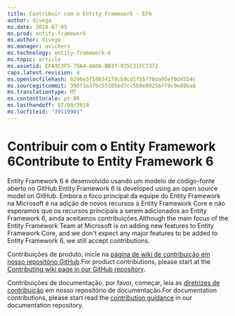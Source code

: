 ```yaml
---
title: Contribuir com o Entity Framework - EF6
author: divega
ms.date: 2018-07-05
ms.prod: entity-framework
ms.author: divega
ms.manager: avickers
ms.technology: entity-framework-6
ms.topic: article
ms.assetid: EFA3C3F5-79A4-4A0A-BB37-035C31FC7372
caps.latest.revision: 4
ms.openlocfilehash: 0296e5f58654178cb9cd1fb5ff0da95ef0d4554c
ms.sourcegitcommit: 390f3a37bc55105ed7cc5b0e0925b7f9c9e80ba6
ms.translationtype: MT
ms.contentlocale: pt-BR
ms.lasthandoff: 07/09/2018
ms.locfileid: "39119901"
---
```

# <a name="contribute-to-entity-framework-6"></a><span data-ttu-id="ca402-102">Contribuir com o Entity Framework 6</span><span class="sxs-lookup"><span data-stu-id="ca402-102">Contribute to Entity Framework 6</span></span>
<span data-ttu-id="ca402-103">Entity Framework 6 é desenvolvido usando um modelo de código-fonte aberto no GitHub.</span><span class="sxs-lookup"><span data-stu-id="ca402-103">Entity Framework 6 is developed using an open source model on GitHub.</span></span> <span data-ttu-id="ca402-104">Embora o foco principal da equipe do Entity Framework na Microsoft é na adição de novos recursos à Entity Framework Core e não esperamos que os recursos principais a serem adicionados ao Entity Framework 6, ainda aceitamos contribuições.</span><span class="sxs-lookup"><span data-stu-id="ca402-104">Although the main focus of the Entity Framework Team at Microsoft is on adding new features to Entity Framework Core, and we don't expect any major features to be added to Entity Framework 6, we still accept contributions.</span></span>

<span data-ttu-id="ca402-105">Contribuições de produto, inicie na [página de wiki de contribuição em nosso repositório GitHub](https://github.com/aspnet/EntityFramework6/wiki/Contributing).</span><span class="sxs-lookup"><span data-stu-id="ca402-105">For product contributions, please start at the [Contributing wiki page in our GitHub repository](https://github.com/aspnet/EntityFramework6/wiki/Contributing).</span></span>

<span data-ttu-id="ca402-106">Contribuições de documentação, por favor, começar, leia as [diretrizes de contribuição](https://github.com/aspnet/EntityFramework.Docs/blob/master/CONTRIBUTING.md) em nosso repositório de documentação.</span><span class="sxs-lookup"><span data-stu-id="ca402-106">For documentation contributions, please start read the [contribution guidance](https://github.com/aspnet/EntityFramework.Docs/blob/master/CONTRIBUTING.md) in our documentation repository.</span></span>
